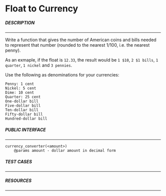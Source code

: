 Float to Currency
==================

##### DESCRIPTION
---
Write a function that gives the number of American coins and bills needed to represent that number (rounded to the nearest 1/100, i.e. the nearest penny). 

As an exmaple, if the float is `12.33`, the result would be `1 $10`, `2 $1 bills`, `1 quarter`, `1 nickel` and `3 pennies`. 

Use the following as denominations for your currencies:

    Penny: 1 cent
    Nickel: 5 cent
    Dime: 10 cent
    Quarter: 25 cent
    One-dollar bill
    Five-dollar bill
    Ten-dollar bill
    Fifty-dollar bill
    Hundred-dollar bill

##### PUBLIC INTERFACE
---
```
currency_converter(<amount>)
    @params amount - dollar amount in decimal form
```

##### TEST CASES
---


##### RESOURCES
---